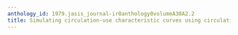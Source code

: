 ```yaml
---
anthology_id: 1979.jasis_journal-ir0anthology0volumeA30A2.2
title: Simulating circulation-use characteristic curves using circulation data
---
```

